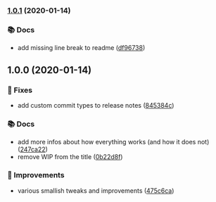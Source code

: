 ### [1.0.1](https://github.com/werkzeugkiste/release-config/compare/v1.0.0...v1.0.1) (2020-01-14)


### 📚 Docs

* add missing line break to readme ([df96738](https://github.com/werkzeugkiste/release-config/commit/df96738fd5054b2a5c4b86524c72accac38c82d8))

## 1.0.0 (2020-01-14)


### 🔧 Fixes

* add custom commit types to release notes ([845384c](https://github.com/werkzeugkiste/release-config/commit/845384c202b49076bb21c6de7842c06f030a0c93))


### 📚 Docs

* add more infos about how everything works (and how it does not) ([247ca22](https://github.com/werkzeugkiste/release-config/commit/247ca22092ce6d39e1ac4db983688cfab3a292e5))
* remove WIP from the title ([0b22d8f](https://github.com/werkzeugkiste/release-config/commit/0b22d8f63d60302c5675bc14ca8162f4ce1e9f03))


### 💉 Improvements

* various smallish tweaks and improvements ([475c6ca](https://github.com/werkzeugkiste/release-config/commit/475c6caeb6518d9d87371f6d9fc3ec718abc1c45))
